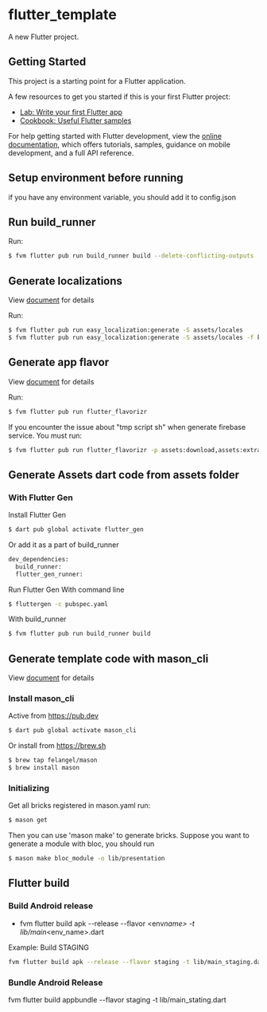 # flutter_template

A new Flutter project.

## Getting Started

This project is a starting point for a Flutter application.

A few resources to get you started if this is your first Flutter project:

- [Lab: Write your first Flutter app](https://docs.flutter.dev/get-started/codelab)
- [Cookbook: Useful Flutter samples](https://docs.flutter.dev/cookbook)

For help getting started with Flutter development, view the
[online documentation](https://docs.flutter.dev/), which offers tutorials,
samples, guidance on mobile development, and a full API reference.

## Setup environment before running

if you have any environment variable, you should add it to config.json

## Run build_runner

Run:

```bash
$ fvm flutter pub run build_runner build --delete-conflicting-outputs
```

## Generate localizations

View [document](https://pub.dev/packages/easy_localization) for details

Run:

```bash
$ fvm flutter pub run easy_localization:generate -S assets/locales
$ fvm flutter pub run easy_localization:generate -S assets/locales -f keys -o locale_keys.g.dart
```

## Generate app flavor

View [document](https://pub.dev/packages/flutter_flavorizr) for details

Run:

```bash
$ fvm flutter pub run flutter_flavorizr
```
If you encounter the issue about "tmp script sh" when generate firebase service. You must run: 
```bash
$ fvm flutter pub run flutter_flavorizr -p assets:download,assets:extract,google:firebase,assets:clean
```
## Generate Assets dart code from assets folder

### With Flutter Gen

Install Flutter Gen

```bash
$ dart pub global activate flutter_gen
```

Or add it as a part of build_runner

```bash
dev_dependencies:
  build_runner:
  flutter_gen_runner:
```

Run Flutter Gen
With command line

```bash
$ fluttergen -c pubspec.yaml
```

With build_runner

```bash
$ fvm flutter pub run build_runner build
```

## Generate template code with mason_cli

View [document](https://github.com/felangel/mason/tree/master/packages/mason_cli#readme) for details

### Install mason_cli

Active from https://pub.dev

```bash
$ dart pub global activate mason_cli
```

Or install from https://brew.sh

```bash
$ brew tap felangel/mason
$ brew install mason
```

### Initializing

Get all bricks registered in mason.yaml run:

```bash
$ mason get
```

Then you can use 'mason make' to generate bricks.
Suppose you want to generate a module with bloc, you should run

```bash
$ mason make bloc_module -o lib/presentation
```

## Flutter build

### Build Android release

- fvm flutter build apk --release --flavor <env*name> -t lib/main*<env_name>.dart

Example: Build STAGING

```bash
fvm flutter build apk --release --flavor staging -t lib/main_staging.dart
```

### Bundle Android Release

fvm flutter build appbundle --flavor staging -t lib/main_stating.dart
